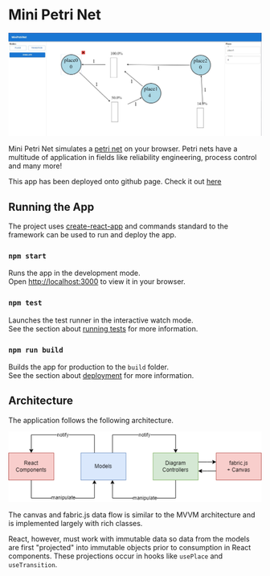 # Mini Petri Net

![Mini Petri Net Preview](docs/preview.jpg)

Mini Petri Net simulates a [petri net](https://en.wikipedia.org/wiki/Petri_net) on your browser.
Petri nets have a multitude of application in fields like reliability engineering, process control and many more!

This app has been deployed onto github page. Check it out [here](http://rsandz.github.io/minipetrinet)

## Running the App

The project uses [create-react-app](https://reactjs.org/docs/create-a-new-react-app.html) and commands 
standard to the framework can be used to run and deploy the app.


### `npm start`

Runs the app in the development mode.\
Open [http://localhost:3000](http://localhost:3000) to view it in your browser.

### `npm test`

Launches the test runner in the interactive watch mode.\
See the section about [running tests](https://facebook.github.io/create-react-app/docs/running-tests) for more information.

### `npm run build`

Builds the app for production to the `build` folder.\
See the section about [deployment](https://facebook.github.io/create-react-app/docs/deployment) for more information.

## Architecture

The application follows the following architecture.

![Architecture](docs/architecture.png)

The canvas and fabric.js data flow is similar to the MVVM architecture and is
implemented largely with rich classes.

React, however, must work with immutable data so data from the models are first
"projected" into immutable objects prior to consumption in React components.
These projections occur in hooks like `usePlace` and `useTransition`.